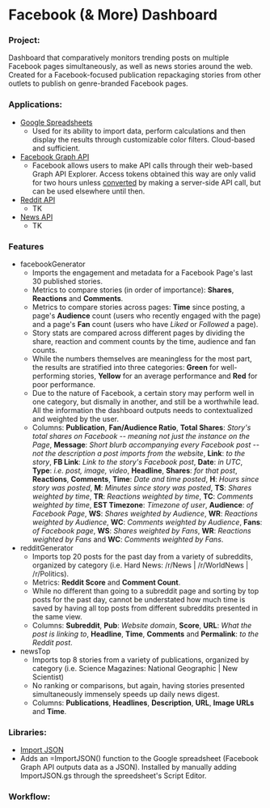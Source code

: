 # Facebook (& More) Dashboard

<h3>Project:</h3>

Dashboard that comparatively monitors trending posts on multiple Facebook pages simultaneously, as well as news stories around the web. Created for a Facebook-focused publication repackaging stories from other outlets to publish on genre-branded Facebook pages.

<h3>Applications:</h3>

* [Google Spreadsheets](https://support.google.com/docs/answer/3093339)
  * Used for its ability to import data, perform calculations and then display the results through customizable color filters. Cloud-based and sufficient.
* [Facebook Graph API](https://developers.facebook.com/tools/explorer/)
  * Facebook allows users to make API calls through their web-based Graph API Explorer. Access tokens obtained this way are only valid for two hours unless [converted](https://developers.facebook.com/docs/facebook-login/access-tokens/expiration-and-extension) by making a server-side API call, but can be used elsewhere until then.
* [Reddit API](https://www.reddit.com/dev/api/)
  * TK
* [News API](https://newsapi.org/)
  * TK
  
<h3>Features</h3>

* facebookGenerator
  * Imports the engagement and metadata for a Facebook Page's last 30 published stories.
  * Metrics to compare stories (in order of importance): **Shares**, **Reactions** and **Comments**.
  * Metrics to compare stories across pages: **Time** since posting, a page's **Audience** count (users who recently engaged with the page) and a page's **Fan** count (users who have *Liked* or *Followed* a page).
  * Story stats are compared across different pages by dividing the share, reaction and comment counts by the time, audience and fan counts. 
  * While the numbers themselves are meaningless for the most part, the results are stratified into three categories: **Green** for well-performing stories, **Yellow** for an average performance and **Red** for poor performance.
  * Due to the nature of Facebook, a certain story may perform well in one category, but dismally in another, and still be a worthwhile lead. All the information the dashboard outputs needs to contextualized and weighted by the user.
  * Columns: **Publication**,	**Fan/Audience Ratio**,	**Total Shares**: *Story's total shares on Facebook --	meaning not just the instance on the Page*, **Message**: *Short blurb accompanying every Facebook post -- not the description a post imports from the website*, **Link**: *to the story*,	**FB Link**: *Link to the story's Facebook post*, **Date**: *in UTC*, **Type**: *i.e. post, image, video*,	**Headline**, **Shares**: *for that post*,	**Reactions**,	**Comments**, **Time**: *Date and time posted*, **H**: *Hours since story was posted*, **M**: *Minutes since story was posted*,	**TS**: *Shares weighted by time*, **TR**: *Reactions weighted by time*,	**TC**: *Comments weighted by time*, **EST Timezone**: *Timezone of user*, **Audience**: *of Facebook Page*,	**WS**: *Shares weighted by Audience*,	**WR**: *Reactions weighted by Audience*,	**WC**: *Comments weighted by Audience*, **Fans**: *of Facebook page*,	**WS**: *Shares weighted by Fans*,	**WR**: *Reactions weighted by Fans* and	**WC**: *Comments weighted by Fans*. 
* redditGenerator
  * Imports top 20 posts for the past day from a variety of subreddits, organized by category (i.e. Hard News: /r/News | /r/WorldNews | /r/Politics).
  * Metrics: **Reddit Score** and **Comment Count**.
  * While no different than going to a subreddit page and sorting by top posts for the past day, cannot be understated how much time is saved by having all top posts from different subreddits presented in the same view.
  * Columns: **Subreddit**, **Pub**: *Website domain*, **Score**,	**URL**: *What the post is linking to*,	**Headline**, **Time**, **Comments** and **Permalink**: *to the Reddit post*.
* newsTop
  * Imports top 8 stories from a variety of publications, organized by category (i.e. Science Magazines: National Geographic | New Scientist)
  * No ranking or comparisons, but again, having stories presented simultaneously immensely speeds up daily news digest. 
  * Columns: **Publications**, **Headlines**,	**Description**, **URL**, **Image URLs** and **Time**.

<h3>Libraries:</h3>

*  [Import JSON](https://github.com/bradjasper/ImportJSON) 
  * Adds an =ImportJSON() function to the Google spreadsheet (Facebook Graph API outputs data as a JSON). Installed by manually adding ImportJSON.gs through the spreedsheet's Script Editor.

<h3>Workflow:</h3>



